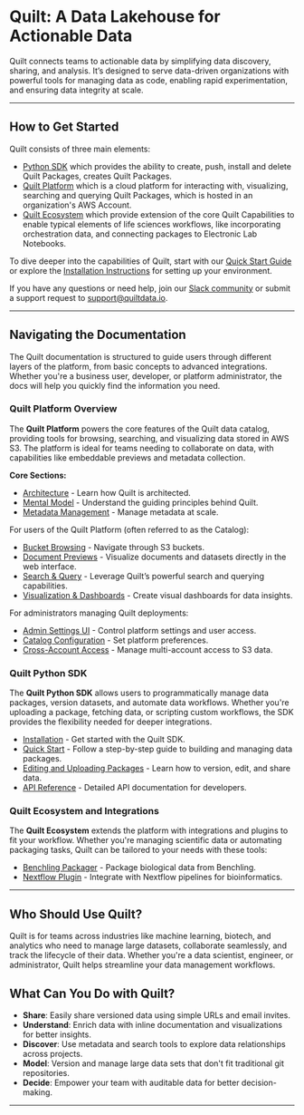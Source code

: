 # Quilt: A Data Lakehouse for Actionable Data

Quilt connects teams to actionable data by simplifying data discovery, sharing, and analysis. It’s designed to serve data-driven organizations with powerful tools for managing data as code, enabling rapid experimentation, and ensuring data integrity at scale.

---
## How to Get Started

Quilt consists of three main elements:
- [Python SDK](#quilt-python-sdk) which provides the ability to create, push, install and delete Quilt Packages, creates Quilt Packages.
- [Quilt Platform](#quilt-platform-overview) which is a cloud platform for interacting with, visualizing, searching and querying Quilt Packages, which is hosted in an organization's AWS Account.
- [Quilt Ecosystem](#quilt-ecosystem-and-integrations) which provide extension of the core Quilt Capabilities to enable typical elements of life sciences workflows, like incorporating orchestration data, and connecting packages to Electronic Lab Notebooks.

To dive deeper into the capabilities of Quilt, start with our [Quick Start Guide](Quickstart.md) or explore the [Installation Instructions](Installation.md) for setting up your environment.

If you have any questions or need help, join our [Slack community](https://slack.quiltdata.com/) or submit a support request to support@quiltdata.io.

---

## Navigating the Documentation

The Quilt documentation is structured to guide users through different layers of the platform, from basic concepts to advanced integrations. Whether you're a business user, developer, or platform administrator, the docs will help you quickly find the information you need.

### Quilt Platform Overview

The **Quilt Platform** powers the core features of the Quilt data catalog,
providing tools for browsing, searching, and visualizing data stored in AWS S3. The platform is ideal for teams needing to collaborate on data, with capabilities like embeddable previews and metadata collection.

**Core Sections:**

- [Architecture](Architecture.md) - Learn how Quilt is architected.
- [Mental Model](MentalModel.md) - Understand the guiding principles behind Quilt.
- [Metadata Management](Catalog/Metadata.md) - Manage metadata at scale.

For users of the Quilt Platform (often referred to as the Catalog):

- [Bucket Browsing](Catalog/FileBrowser.md) - Navigate through S3 buckets.
- [Document Previews](Catalog/Preview.md) - Visualize documents and datasets directly in the web interface.
- [Search & Query](Catalog/SearchQuery.md) - Leverage Quilt’s powerful search and querying capabilities.
- [Visualization & Dashboards](Catalog/VisualizationDashboards.md) - Create visual dashboards for data insights.

For administrators managing Quilt deployments:

- [Admin Settings UI](Catalog/Admin.md) - Control platform settings and user access.
- [Catalog Configuration](Catalog/Preferences.md) - Set platform preferences.
- [Cross-Account Access](CrossAccount.md) - Manage multi-account access to S3 data.

### Quilt Python SDK

The **Quilt Python SDK** allows users to programmatically manage data packages, version datasets, and automate data workflows. Whether you're uploading a package, fetching data, or scripting custom workflows, the SDK provides the flexibility needed for deeper integrations.

- [Installation](Installation.md) - Get started with the Quilt SDK.
- [Quick Start](Quickstart.md) - Follow a step-by-step guide to building and managing data packages.
- [Editing and Uploading Packages](walkthrough/editing-a-package.md) - Learn how to version, edit, and share data.
- [API Reference](api-reference/api.md) - Detailed API documentation for developers.

### Quilt Ecosystem and Integrations

The **Quilt Ecosystem** extends the platform with integrations and plugins to
fit your workflow. Whether you're managing scientific data or automating
packaging tasks, Quilt can be tailored to your needs with these tools:

- [Benchling Packager](https://open.quiltdata.com/b/quilt-example/packages/examples/benchling-packager) - Package biological data from Benchling.
- [Nextflow Plugin](examples/nextflow.md) - Integrate with Nextflow pipelines for bioinformatics.

---

## Who Should Use Quilt?

Quilt is for teams across industries like machine learning, biotech, and
analytics who need to manage large datasets, collaborate seamlessly, and track
the lifecycle of their data. Whether you're a data scientist, engineer, or
administrator, Quilt helps streamline your data management workflows.

## What Can You Do with Quilt?

- **Share**: Easily share versioned data using simple URLs and email invites.
- **Understand**: Enrich data with inline documentation and visualizations for better insights.
- **Discover**: Use metadata and search tools to explore data relationships across projects.
- **Model**: Version and manage large data sets that don't fit traditional git repositories.
- **Decide**: Empower your team with auditable data for better decision-making.
---



